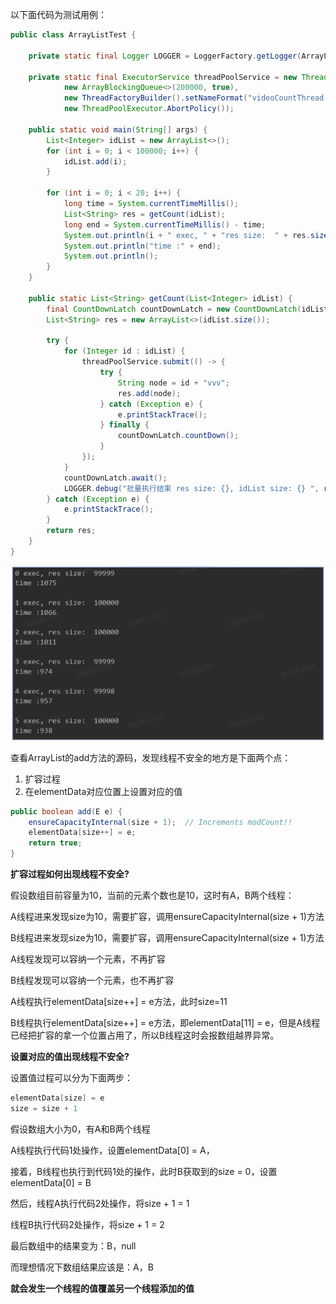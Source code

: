 以下面代码为测试用例：

```java
public class ArrayListTest {

    private static final Logger LOGGER = LoggerFactory.getLogger(ArrayListTest.class);

    private static final ExecutorService threadPoolService = new ThreadPoolExecutor(100, 200, 5, TimeUnit.SECONDS,
            new ArrayBlockingQueue<>(200000, true),
            new ThreadFactoryBuilder().setNameFormat("videoCountThread-%d").build(),
            new ThreadPoolExecutor.AbortPolicy());

    public static void main(String[] args) {
        List<Integer> idList = new ArrayList<>();
        for (int i = 0; i < 100000; i++) {
            idList.add(i);
        }

        for (int i = 0; i < 20; i++) {
            long time = System.currentTimeMillis();
            List<String> res = getCount(idList);
            long end = System.currentTimeMillis() - time;
            System.out.println(i + " exec, " + "res size:  " + res.size());
            System.out.println("time :" + end);
            System.out.println();
        }
    }

    public static List<String> getCount(List<Integer> idList) {
        final CountDownLatch countDownLatch = new CountDownLatch(idList.size());
        List<String> res = new ArrayList<>(idList.size());
        
        try {
            for (Integer id : idList) {
                threadPoolService.submit(() -> {
                    try {
                        String node = id + "vvv";
                        res.add(node);
                    } catch (Exception e) {
                        e.printStackTrace();
                    } finally {
                        countDownLatch.countDown();
                    }
                });
            }
            countDownLatch.await();
            LOGGER.debug("批量执行结束 res size: {}, idList size: {} ", res.size(), idList.size());
        } catch (Exception e) {
            e.printStackTrace();
        }
        return res;
    }
}
```

![image-20211022152652709](https://raw.githubusercontent.com/Floweryu/typora-img/main/img/20211022152654.png)

查看ArrayList的add方法的源码，发现线程不安全的地方是下面两个点：

1. 扩容过程
2. 在elementData对应位置上设置对应的值

```java
public boolean add(E e) {
    ensureCapacityInternal(size + 1);  // Increments modCount!!
    elementData[size++] = e;
    return true;
}
```

**扩容过程如何出现线程不安全?**

假设数组目前容量为10，当前的元素个数也是10，这时有A，B两个线程：

A线程进来发现size为10，需要扩容，调用ensureCapacityInternal(size + 1)方法

B线程进来发现size为10，需要扩容，调用ensureCapacityInternal(size + 1)方法

A线程发现可以容纳一个元素，不再扩容

B线程发现可以容纳一个元素，也不再扩容

A线程执行elementData[size++] = e方法，此时size=11

B线程执行elementData[size++] = e方法，即elementData[11] = e，但是A线程已经把扩容的拿一个位置占用了，所以B线程这时会报数组越界异常。

**设置对应的值出现线程不安全?**

设置值过程可以分为下面两步：

```java
elementData[size] = e
size = size + 1
```

假设数组大小为0，有A和B两个线程

A线程执行代码1处操作，设置elementData[0] = A，

接着，B线程也执行到代码1处的操作，此时B获取到的size = 0，设置elementData[0] = B

然后，线程A执行代码2处操作，将size + 1 = 1

线程B执行代码2处操作，将size + 1 = 2

最后数组中的结果变为：B，null

而理想情况下数组结果应该是：A，B

**就会发生一个线程的值覆盖另一个线程添加的值**

